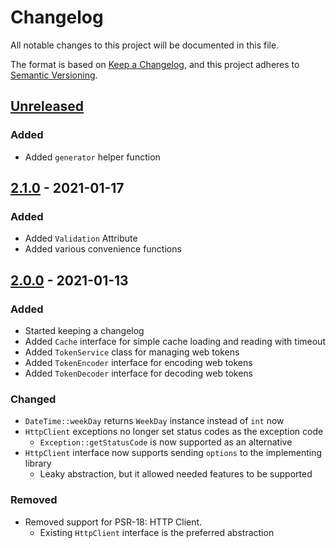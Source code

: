 # Changelog

All notable changes to this project will be documented in this file.

The format is based on [Keep a Changelog](https://keepachangelog.com/en/1.0.0/),
and this project adheres to [Semantic Versioning](https://semver.org/spec/v2.0.0.html).

## [Unreleased]

### Added

- Added `generator` helper function

## [2.1.0] - 2021-01-17

### Added

- Added `Validation` Attribute
- Added various convenience functions

## [2.0.0] - 2021-01-13

### Added

- Started keeping a changelog
- Added `Cache` interface for simple cache loading and reading with timeout
- Added `TokenService` class for managing web tokens
- Added `TokenEncoder` interface for encoding web tokens
- Added `TokenDecoder` interface for decoding web tokens

### Changed

- `DateTime::weekDay` returns `WeekDay` instance instead of `int` now
- `HttpClient` exceptions no longer set status codes as the exception code
    - `Exception::getStatusCode` is now supported as an alternative
- `HttpClient` interface now supports sending `options` to the implementing library
    - Leaky abstraction, but it allowed needed features to be supported

### Removed

- Removed support for PSR-18: HTTP Client.
    - Existing `HttpClient` interface is the preferred abstraction

[Unreleased]: https://github.com/novuso/common/compare/master...develop
[2.0.0]: https://github.com/novuso/common/compare/1.0.0...2.0.0
[2.1.0]: https://github.com/novuso/common/compare/2.0.0...2.1.0
